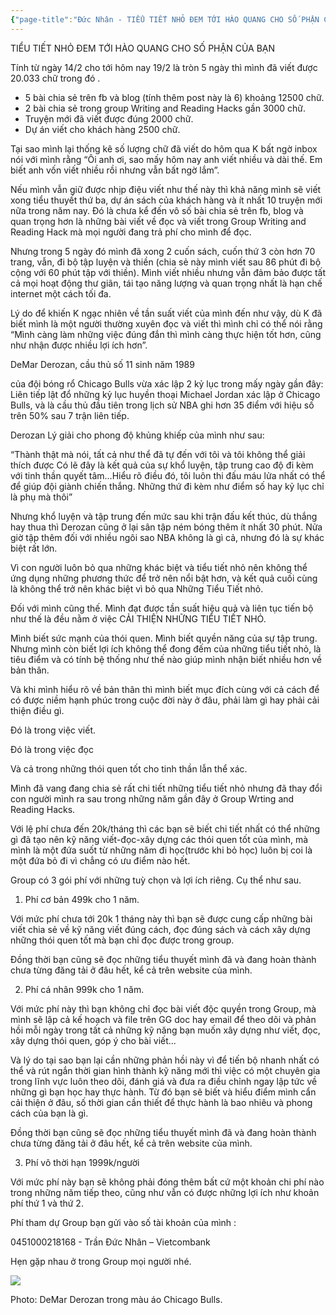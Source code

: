 ```yaml
---
{"page-title":"Đức Nhân - TIỂU TIẾT NHỎ ĐEM TỚI HÀO QUANG CHO SỐ PHẬN CỦA BẠN... | Facebook","url":"https://www.facebook.com/ducnhan89/posts/pfbid027jd6dUg9ab9DDr1JAAfwhCoLsm6oybtrPCszXpcrVsGgPj8axDbkpyBfh7qh8i1Dl","date":"2023-08-06 13:28:11","title":"TIỂU TIẾT NHỎ ĐEM TỚI HÀO QUANG CHO SỐ PHẬN CỦA BẠN","dg-publish":true,"dg-hide":true,"permalink":"/articals/tran-duc-nhan/tieu-tiet-nho-dem-toi-hao-quang-cho-so-phan-cua-ban/","hide":true,"dgPassFrontmatter":true}
---
```


TIỂU TIẾT NHỎ ĐEM TỚI HÀO QUANG CHO SỐ PHẬN CỦA BẠN

Tính từ ngày 14/2 cho tới hôm nay 19/2 là tròn 5 ngày thì mình đã viết được 20.033 chữ trong đó .

- 5 bài chia sẻ trên fb và blog (tính thêm post này là 6) khoảng 12500 chữ.
- 2 bài chia sẻ trong group Writing and Reading Hacks gần 3000 chữ.
- Truyện mới đã viết được đúng 2000 chữ.
- Dự án viết cho khách hàng 2500 chữ.

Tại sao mình lại thống kê số lượng chữ đã viết do hôm qua K bất ngờ inbox nói với mình rằng “Ôi anh ơi, sao mấy hôm nay anh viết nhiều và dài thế. Em biết anh vốn viết nhiều rồi nhưng vẫn bất ngờ lắm”.

Nếu mình vẫn giữ được nhịp điệu viết như thế này thì khả năng mình sẽ viết xong tiểu thuyết thứ ba, dự án sách của khách hàng và ít nhất 10 truyện mới nữa trong năm nay. Đó là chưa kể đến vô số bài chia sẻ trên fb, blog và quan trọng hơn là những bài viết về đọc và viết trong Group Writing and Reading Hack mà mọi người đang trả phí cho mình để đọc.

Nhưng trong 5 ngày đó mình đã xong 2 cuốn sách, cuốn thứ 3 còn hơn 70 trang, vẫn, đi bộ tập luyện và thiền (chia sẻ này mình viết sau 86 phút đi bộ cộng với 60 phút tập với thiền). Mình viết nhiều nhưng vẫn đảm bảo được tất cả mọi hoạt động thư giãn, tái tạo năng lượng và quan trọng nhất là hạn chế internet một cách tối đa.

Lý do để khiến K ngạc nhiên về tần suất viết của mình đến như vậy, dù K đã biết mình là một người thường xuyên đọc và viết thì mình chỉ có thể nói rằng “Mình càng làm những việc đúng đắn thì mình càng thực hiện tốt hơn, cũng như nhận được nhiều lợi ích hơn”.

DeMar Derozan, cầu thủ số 11 sinh năm 1989

của đội bóng rổ Chicago Bulls vừa xác lập 2 kỷ lục trong mấy ngày gần đây: Liên tiếp lật đổ những kỷ lục huyền thoại Michael Jordan xác lập ở Chicago Bulls, và là cầu thủ đầu tiên trong lịch sử NBA ghi hơn 35 điểm với hiệu số trên 50% sau 7 trận liên tiếp.

Derozan Lý giải cho phong độ khủng khiếp của mình như sau:

“Thành thật mà nói, tất cả như thể đã tự đến với tôi và tôi không thể giải thích được Có lẽ đây là kết quả của sự khổ luyện, tập trung cao độ đi kèm với tinh thần quyết tâm…Hiểu rõ điều đó, tôi luôn thi đấu máu lửa nhất có thể để giúp đội giành chiến thắng. Những thứ đi kèm như điểm số hay kỷ lục chỉ là phụ mà thôi”

Nhưng khổ luyện và tập trung đến mức sau khi trận đấu kết thúc, dù thắng hay thua thì Derozan cũng ở lại sân tập ném bóng thêm ít nhất 30 phút. Nửa giờ tập thêm đối với nhiều ngôi sao NBA không là gì cả, nhưng đó là sự khác biệt rất lớn.

Vì con người luôn bỏ qua những khác biệt và tiểu tiết nhỏ nên không thể ứng dụng những phương thức để trở nên nổi bật hơn, và kết quả cuối cùng là không thể trở nên khác biệt vì bỏ qua Những Tiểu Tiết nhỏ.

Đối với mình cũng thế. Mình đạt được tần suất hiệu quả và liên tục tiến bộ như thế là đều nằm ở việc CẢI THIỆN NHỮNG TIỂU TIẾT NHỎ.

Mình biết sức mạnh của thói quen. Mình biết quyền năng của sự tập trung. Nhưng mình còn biết lợi ích không thể đong đếm của những tiểu tiết nhỏ, là tiêu điểm và có tính bệ thống như thế nào giúp mình nhận biết nhiều hơn về bản thân.

Và khi mình hiểu rõ về bản thân thì mình biết mục đích cùng với cả cách để có được niềm hạnh phúc trong cuộc đời này ở đâu, phải làm gì hay phải cải thiện điều gì.

Đó là trong việc viết.

Đó là trong việc đọc

Và cả trong những thói quen tốt cho tinh thần lẫn thể xác.

Mình đã vang đang chia sẻ rất chi tiết những tiểu tiết nhỏ nhưng đã thay đổi con người mình ra sau trong những năm gần đây ở Group Wrting and Reading Hacks.

Với lệ phí chưa đến 20k/tháng thì các bạn sẽ biết chi tiết nhất có thể những gì đã tạo nên kỹ năng viết-đọc-xây dựng các thói quen tốt của mình, mà mình là một đứa suốt từ những năm đi học(trước khi bỏ học) luôn bị coi là một đứa bỏ đi vì chẳng có ưu điểm nào hết.

Group có 3 gói phí với những tuỳ chọn và lợi ích riêng. Cụ thể như sau.

1. Phí cơ bản 499k cho 1 năm.

Với mức phí chưa tới 20k 1 tháng này thì bạn sẽ được cung cấp những bài viết chia sẻ về kỹ năng viết đúng cách, đọc đúng sách và cách xây dựng những thói quen tốt mà bạn chỉ đọc được trong group.

Đồng thời bạn cũng sẽ đọc những tiểu thuyết mình đã và đang hoàn thành chưa từng đăng tải ở đâu hết, kể cả trên website của mình.

2. Phí cá nhân 999k cho 1 năm.

Với mức phí này thì bạn không chỉ đọc bài viết độc quyền trong Group, mà mình sẽ lập cả kế hoạch và file trên GG doc hay email để theo dõi và phản hồi mỗi ngày trong tất cả những kỹ năng bạn muốn xây dựng như viết, đọc, xây dựng thói quen, góp ý cho bài viết...

Và lý do tại sao bạn lại cần những phản hồi này vì để tiến bộ nhanh nhất có thể và rút ngắn thời gian hình thành kỹ năng mới thì việc có một chuyên gia trong lĩnh vực luôn theo dõi, đánh giá và đưa ra điều chỉnh ngay lập tức về những gì bạn học hay thực hành. Từ đó bạn sẽ biết và hiểu điểm mình cẩn cải thiện ở đâu, số thời gian cần thiết để thực hành là bao nhiêu và phong cách của bạn là gì.

Đồng thời bạn cũng sẽ đọc những tiểu thuyết mình đã và đang hoàn thành chưa từng đăng tải ở đâu hết, kể cả trên website của mình.

3. Phí vô thời hạn 1999k/người

Với mức phí này bạn sẽ không phải đóng thêm bất cứ một khoản chi phí nào trong những năm tiếp theo, cũng như vẫn có được những lợi ích như khoản phí thứ 1 và thứ 2.

Phí tham dự Group bạn gửi vào số tài khoản của mình :

0451000218168 - Trần Đức Nhân – Vietcombank

Hẹn gặp nhau ở trong Group mọi người nhé.

![](https://i.imgur.com/eEJqXxZ.png)

Photo: DeMar Derozan trong màu áo Chicago Bulls.
